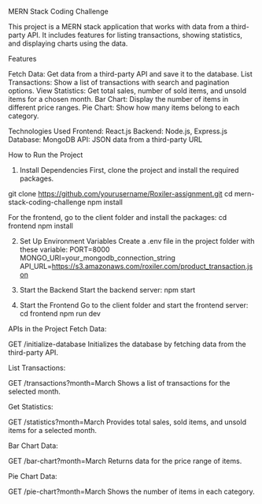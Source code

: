 MERN Stack Coding Challenge

This project is a MERN stack application that works with data from a third-party API. It includes features for listing transactions, showing statistics, and displaying charts using the data.

Features

Fetch Data: Get data from a third-party API and save it to the database.
List Transactions: Show a list of transactions with search and pagination options.
View Statistics: Get total sales, number of sold items, and unsold items for a chosen month.
Bar Chart: Display the number of items in different price ranges.
Pie Chart: Show how many items belong to each category.

Technologies Used
Frontend: React.js
Backend: Node.js, Express.js
Database: MongoDB
API: JSON data from a third-party URL

How to Run the Project

1. Install Dependencies
First, clone the project and install the required packages.

git clone https://github.com/yourusername/Roxiler-assignment.git
cd mern-stack-coding-challenge
npm install

For the frontend, go to the client folder and install the packages:
cd frontend
npm install


2. Set Up Environment Variables
Create a .env file in the project folder with these variable:
PORT=8000
MONGO_URI=your_mongodb_connection_string
API_URL=https://s3.amazonaws.com/roxiler.com/product_transaction.json

3. Start the Backend
Start the backend server:
npm start

4. Start the Frontend
Go to the client folder and start the frontend server:
cd frontend
npm run dev


APIs in the Project
Fetch Data:

GET /initialize-database
Initializes the database by fetching data from the third-party API.

List Transactions:

GET /transactions?month=March
Shows a list of transactions for the selected month.

Get Statistics:

GET /statistics?month=March
Provides total sales, sold items, and unsold items for a selected month.

Bar Chart Data:

GET /bar-chart?month=March
Returns data for the price range of items.

Pie Chart Data:

GET /pie-chart?month=March
Shows the number of items in each category.

